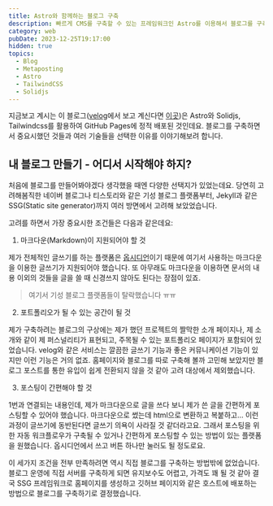 ```yaml
---
title: Astro와 함께하는 블로그 구축
description: 빠르게 CMS를 구축할 수 있는 프레임워크인 Astro를 이용해서 블로그를 구축한 경험을 공유합니다.
category: web
pubDate: 2023-12-25T19:17:00
hidden: true
topics:
  - Blog
  - Metaposting
  - Astro
  - TailwindCSS
  - Solidjs
---
```

지금보고 계시는 이 블로그([velog](https://velog.io/@eatsteak)에서 보고 계신다면 [이곳](https://eatsteak.dev/post/constructing-blog))은 Astro와 Solidjs, Tailwindcss를 활용하여 GitHub Pages에 정적 배포된 것인데요. 블로그를 구축하면서 중요시했던 것들과 여러 기술들을 선택한 이유를 이야기해보려 합니다.
## 내 블로그 만들기 - 어디서 시작해야 하지?
처음에 블로그를 만들어봐야겠다 생각했을 때엔 다양한 선택지가 있었는데요. 당연히 고려해봄직한 네이버 블로그나 티스토리와 같은 기성 블로그 플랫폼부터, Jekyll과 같은 SSG(Static site generator)까지 여러 방면에서 고려해 보았었습니다.

고려를 하면서 가장 중요시한 조건들은 다음과 같은데요:

1. 마크다운(Markdown)이 지원되어야 할 것

제가 전체적인 글쓰기를 하는 플랫폼은 [옵시디언](https://obsidian.md)이기 때문에 여기서 사용하는 마크다운을 이용한 글쓰기가 지원되어야 했습니다. 또 아무래도 마크다운을 이용하면 문서의 내용 이외의 것들을 글을 쓸 때 신경쓰지 않아도 된다는 장점이 있죠.
> 여기서 기성 블로그 플랫폼들이 탈락했습니다 ㅠㅠ

2. 포트폴리오가 될 수 있는 공간이 될 것

제가 구축하려는 블로그의 구상에는 제가 했던 프로젝트의 짤막한 소개 페이지나, 제 소개와 같이 제 퍼스널리티가 표현되고, 주목될 수 있는 포트폴리오 페이지가 포함되어 있었습니다.
velog와 같은 서비스는 깔끔한 글쓰기 기능과 좋은 커뮤니케이션 기능이 있지만 이런 기능은 거의 없죠. 홈페이지와 블로그를 따로 구축해 볼까 고민해 보았지만 블로그 포스트를 통한 유입이 쉽게 전환되지 않을 것 같아 고려 대상에서 제외했습니다.

3. 포스팅이 간편해야 할 것

1번과 연결되는 내용인데, 제가 마크다운으로 글을 쓰다 보니 제가 쓴 글을 간편하게 포스팅할 수 있어야 했습니다. 마크다운으로 썼는데 html으로 변환하고 복붙하고… 이런 과정이 글쓰기에 동반된다면 글쓰기 의욕이 사라질 것 같더라고요. 그래서 포스팅을 위한 자동 워크플로우가 구축될 수 있거나 간편하게 포스팅할 수 있는 방법이 있는 플랫폼을 원했습니다. 옵시디언에서 쓰고 버튼 하나만 눌러도 될 정도로요.

이 세가지 조건을 전부 만족하려면 역시 직접 블로그를 구축하는 방법밖에 없었습니다. 블로그 운영에 직접 서버를 구축하게 되면 유지보수도 어렵고, 가격도 꽤 될 것 같아 결국 SSG 프레임워크로 홈페이지를 생성하고 깃허브 페이지와 같은 호스트에 배포하는 방법으로 블로그를 구축하기로 결정했습니다.

